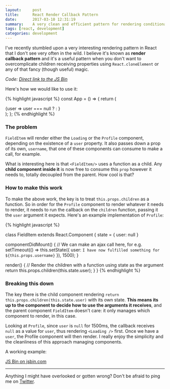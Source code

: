 ```yaml
---
layout:     post
title:      React Render Callback Pattern
date:       2017-03-10 12:31:19
summary:    A very clean and efficient pattern for rendering conditional components in React.
tags: [react, development]
categories: development
---
```


I've recently stumbled upon a very interesting rendering pattern in React that I don't see very often in the wild. I believe it's known as **render callback pattern** and it's a useful pattern when you don't want to overcomplicate children receiving properties using `React.cloneElement` or any of that fancy (though useful) magic.

_Code: [Direct link to the JS Bin](http://jsbin.com/pazejo/edit?js,output)_

Here's how we would like to use it:

{% highlight javascript %}
const App = () => {
  return (
    <div>
      <FieldItem username='magalhini'>
        {user => user === null
        ? <Loading />
        : <Profile info={user} />}
      </FieldItem>
    </div>
  );
};
{% endhighlight %}

### The problem

`FieldItem` will render either the `Loading` or the `Profile` component, depending on the existence of a `user` property. It also passes down a prop of its own, `username`, that one of these components can consume to make a call, for example.

What is interesting here is that `<FieldItem/>` uses a function as a child. Any **child component inside it** is now free to consume this `prop` however it needs to, totally decoupled from the parent. How cool is that?

### How to make this work

To make the above work, the key is to treat `this.props.children` as a function. So in order for the `Profile` component to render whatever it needs to render, it needs to run the callback on the `children` function, passing it the `user` argument it expects. Here's an example implementation of `Profile`:

{% highlight javascript %}

class FieldItem extends React.Component {
  state = { user: null }

  componentDidMount() {
    // We can make an ajax call here, for e.g.
    setTimeout(() => this.setState({
      user: `I have now fulfilled something for ${this.props.username}`
    }), 1500);
  }

  render() {
    // Render the children with a function using state as the argument
    return this.props.children(this.state.user);
  }
}
{% endhighlight %}

### Breaking this down

The key there is the child component rendering `return this.props.children(this.state.user)` with its own state. **This means its up to the component to decide how to use the arguments it receives**, and the parent component `FieldItem` doesn't care: it only manages which component to render, in this case.

Looking at `Profile`, since `user` is `null` for 1500ms, the callback receives `null` as a value for `user`, thus rendering `<Loading />` first. Once we have a `user`, the Profile component will then render. I really enjoy the simplicity and the cleanliness of this approach managing components.

A working example:

<a class="jsbin-embed" href="http://jsbin.com/pazejo/2/embed?js,output">JS Bin on jsbin.com</a><script src="http://static.jsbin.com/js/embed.min.js?3.41.6"></script>
___

Anything I might have overlooked or gotten wrong? Don't be afraid to ping me on [Twitter](http://twitter.com/magalhini).
